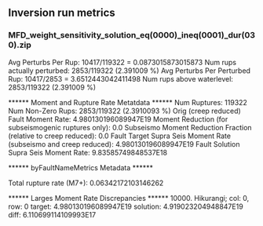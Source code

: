 ## Inversion run metrics

### MFD_weight_sensitivity_solution_eq(0000)_ineq(0001)_dur(030).zip


Avg Perturbs Per Rup: 10417/119322 = 0.0873015873015873
Num rups actually perturbed: 2853/119322 (2.391009 %)
Avg Perturbs Per Perturbed Rup: 10417/2853 = 3.6512443042411498
Num rups above waterlevel: 2853/119322 (2.391009 %)


****** Moment and Rupture Rate Metatdata ******
Num Ruptures: 119322
Num Non-Zero Rups: 2853/119322 (2.3910093 %)
Orig (creep reduced) Fault Moment Rate: 4.980130196089947E19
Moment Reduction (for subseismogenic ruptures only): 0.0
Subseismo Moment Reduction Fraction (relative to creep reduced): 0.0
Fault Target Supra Seis Moment Rate (subseismo and creep reduced): 4.980130196089947E19
Fault Solution Supra Seis Moment Rate: 9.83585749848537E18


****** byFaultNameMetrics Metadata ******

Total rupture rate (M7+): 0.06342172103146262


****** Larges Moment Rate Discrepancies ******
10000. Hikurangi; col: 0, row: 0	target: 4.980130196089947E19	solution: 4.919023204948847E19	diff: 6.110699114109993E17
